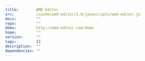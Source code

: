 ```yaml
---
title:        WMD Editor
src:          /cache/wmd-editor/1.0/javascripts/wmd-editor.js
docs:         ""
repo:         ""
demo:         http://wmd-editor.com/demo
home:         ""
version:      ""
tags:         []
description:  ""
dependencies: ""
---
```


